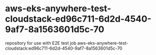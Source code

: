 # aws-eks-anywhere-test-cloudstack-ed96c711-6d2d-4540-9af7-8a1563601d5c-70
repository for use with E2E test job aws-eks-anywhere-test-cloudstack:ed96c711-6d2d-4540-9af7-8a1563601d5c-70
